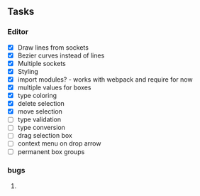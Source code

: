 ## Tasks

### Editor

- [x] Draw lines from sockets
- [x] Bezier curves instead of lines
- [x] Multiple sockets
- [x] Styling
- [x] import modules? - works with webpack and require for now
- [x] multiple values for boxes
- [x] type coloring
- [x] delete selection
- [x] move selection
- [ ] type validation
- [ ] type conversion
- [ ] drag selection box
- [ ] context menu on drop arrow
- [ ] permanent box groups

### bugs

1. 
